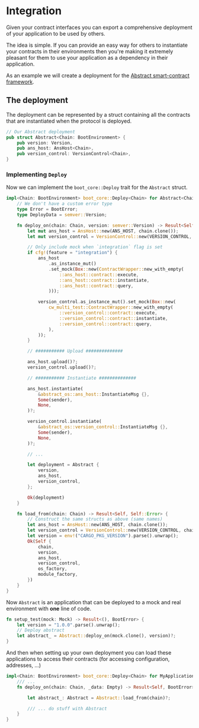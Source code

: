 # Integration

Given your contract interfaces you can export a comprehensive deployment of your application to be used by others.  

The idea is simple. If you can provide an easy way for others to instantiate your contracts in their environments then you're making it extremely pleasant for them to use your application as a dependency in their application.  

As an example we will create a deployment for the [Abstract smart-contract framework](https://abstract.money/).

## The deployment

The deployment can be represented by a struct containing all the contracts that are instantiated when the protocol is deployed.

```rust
// Our Abstract deployment
pub struct Abstract<Chain: BootEnvironment> {
    pub version: Version,
    pub ans_host: AnsHost<Chain>,
    pub version_control: VersionControl<Chain>,
}
```

### Implementing `Deploy`

Now we can implement the `boot_core::Deploy` trait for the `Abstract` struct.

```rust
impl<Chain: BootEnvironment> boot_core::Deploy<Chain> for Abstract<Chain> {
    // We don't have a custom error type
    type Error = BootError;
    type DeployData = semver::Version;

    fn deploy_on(chain: Chain, version: semver::Version) -> Result<Self, BootError> {
        let mut ans_host = AnsHost::new(ANS_HOST, chain.clone());
        let mut version_control = VersionControl::new(VERSION_CONTROL, chain.clone());

        // Only include mock when `integration` flag is set
        if cfg!(feature = "integration") {
            ans_host
                .as_instance_mut()
                .set_mock(Box::new(ContractWrapper::new_with_empty(
                    ::ans_host::contract::execute,
                    ::ans_host::contract::instantiate,
                    ::ans_host::contract::query,
                )));

            version_control.as_instance_mut().set_mock(Box::new(
                cw_multi_test::ContractWrapper::new_with_empty(
                    ::version_control::contract::execute,
                    ::version_control::contract::instantiate,
                    ::version_control::contract::query,
                ),
            ));
        }

        // ########### Upload ##############

        ans_host.upload()?;
        version_control.upload()?;

        // ########### Instantiate ##############

        ans_host.instantiate(
            &abstract_os::ans_host::InstantiateMsg {},
            Some(sender),
            None,
        )?;

        version_control.instantiate(
            &abstract_os::version_control::InstantiateMsg {},
            Some(sender),
            None,
        )?;

        // ... 

        let deployment = Abstract {
            version,
            ans_host,
            version_control,
        };

        Ok(deployment)
    }

    fn load_from(chain: Chain) -> Result<Self, Self::Error> {
        // Construct the same structs as above (same names)
        let ans_host = AnsHost::new(ANS_HOST, chain.clone());
        let version_control = VersionControl::new(VERSION_CONTROL, chain.clone());
        let version = env!("CARGO_PKG_VERSION").parse().unwrap();
        Ok(Self {
            chain,
            version,
            ans_host,
            version_control,
            os_factory,
            module_factory,
        })
    }
}
```

Now `Abstract` is an application that can be deployed to a mock and real environment with **one** line of code.

```rust
fn setup_test(mock: Mock) -> Result<(), BootError> {
    let version = "1.0.0".parse().unwrap();
    // Deploy abstract
    let abstract_ = Abstract::deploy_on(mock.clone(), version)?;
}
```

And then when setting up your own deployment you can load these applications to access their contracts (for accessing configuration, addresses, ...)

```rust
impl<Chain: BootEnvironment> boot_core::Deploy<Chain> for MyApplication<Chain> {
    /// ...
    fn deploy_on(chain: Chain, _data: Empty) -> Result<Self, BootError> {

        let abstract_: Abstract = Abstract::load_from(chain)?;

        /// ... do stuff with Abstract
    }
}
```
